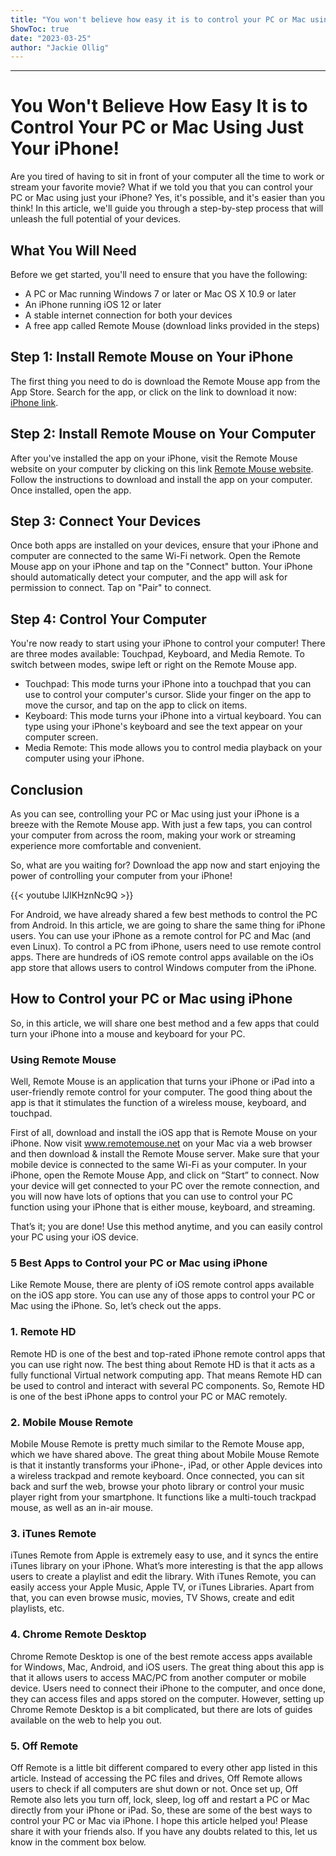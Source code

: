 ```yaml
---
title: "You won't believe how easy it is to control your PC or Mac using just your iPhone! Click now for a step-by-step guide!"
ShowToc: true 
date: "2023-03-25"
author: "Jackie Ollig"
---
```

*****
# You Won't Believe How Easy It is to Control Your PC or Mac Using Just Your iPhone!

Are you tired of having to sit in front of your computer all the time to work or stream your favorite movie? What if we told you that you can control your PC or Mac using just your iPhone? Yes, it's possible, and it's easier than you think! In this article, we'll guide you through a step-by-step process that will unleash the full potential of your devices.

## What You Will Need

Before we get started, you'll need to ensure that you have the following:

- A PC or Mac running Windows 7 or later or Mac OS X 10.9 or later
- An iPhone running iOS 12 or later
- A stable internet connection for both your devices
- A free app called Remote Mouse (download links provided in the steps)

## Step 1: Install Remote Mouse on Your iPhone

The first thing you need to do is download the Remote Mouse app from the App Store. Search for the app, or click on the link to download it now: [iPhone link](https://itunes.apple.com/us/app/remote-mouse/id385894596?mt=8).

## Step 2: Install Remote Mouse on Your Computer

After you've installed the app on your iPhone, visit the Remote Mouse website on your computer by clicking on this link [Remote Mouse website](https://www.remotemouse.net). Follow the instructions to download and install the app on your computer. Once installed, open the app.

## Step 3: Connect Your Devices

Once both apps are installed on your devices, ensure that your iPhone and computer are connected to the same Wi-Fi network. Open the Remote Mouse app on your iPhone and tap on the "Connect" button. Your iPhone should automatically detect your computer, and the app will ask for permission to connect. Tap on "Pair" to connect.

## Step 4: Control Your Computer

You're now ready to start using your iPhone to control your computer! There are three modes available: Touchpad, Keyboard, and Media Remote. To switch between modes, swipe left or right on the Remote Mouse app.

- Touchpad: This mode turns your iPhone into a touchpad that you can use to control your computer's cursor. Slide your finger on the app to move the cursor, and tap on the app to click on items.
- Keyboard: This mode turns your iPhone into a virtual keyboard. You can type using your iPhone's keyboard and see the text appear on your computer screen.
- Media Remote: This mode allows you to control media playback on your computer using your iPhone.

## Conclusion

As you can see, controlling your PC or Mac using just your iPhone is a breeze with the Remote Mouse app. With just a few taps, you can control your computer from across the room, making your work or streaming experience more comfortable and convenient.

So, what are you waiting for? Download the app now and start enjoying the power of controlling your computer from your iPhone!

{{< youtube lJlKHznNc9Q >}} 



For Android, we have already shared a few best methods to control the PC from Android. In this article, we are going to share the same thing for iPhone users. You can use your iPhone as a remote control for PC and Mac (and even Linux).
To control a PC from iPhone, users need to use remote control apps. There are hundreds of iOS remote control apps available on the iOs app store that allows users to control Windows computer from the iPhone.

 
## How to Control your PC or Mac using iPhone


So, in this article, we will share one best method and a few apps that could turn your iPhone into a mouse and keyboard for your PC.

 
### Using Remote Mouse


Well, Remote Mouse is an application that turns your iPhone or iPad into a user-friendly remote control for your computer. The good thing about the app is that it stimulates the function of a wireless mouse, keyboard, and touchpad.


 

First of all, download and install the iOS app that is Remote Mouse on your iPhone.
Now visit www.remotemouse.net on your Mac via a web browser and then download & install the Remote Mouse server.
Make sure that your mobile device is connected to the same Wi-Fi as your computer.
In your iPhone, open the Remote Mouse App, and click on “Start” to connect.
Now your device will get connected to your PC over the remote connection, and you will now have lots of options that you can use to control your PC function using your iPhone that is either mouse, keyboard, and streaming.



That’s it; you are done! Use this method anytime, and you can easily control your PC using your iOS device.

 
### 5 Best Apps to Control your PC or Mac using iPhone


Like Remote Mouse, there are plenty of iOS remote control apps available on the iOS app store. You can use any of those apps to control your PC or Mac using the iPhone. So, let’s check out the apps.

 
### 1. Remote HD



Remote HD is one of the best and top-rated iPhone remote control apps that you can use right now. The best thing about Remote HD is that it acts as a fully functional Virtual network computing app.
That means Remote HD can be used to control and interact with several PC components. So, Remote HD is one of the best iPhone apps to control your PC or MAC remotely.

 
### 2. Mobile Mouse Remote



Mobile Mouse Remote is pretty much similar to the Remote Mouse app, which we have shared above. The great thing about Mobile Mouse Remote is that it instantly transforms your iPhone-, iPad, or other Apple devices into a wireless trackpad and remote keyboard.
Once connected, you can sit back and surf the web, browse your photo library or control your music player right from your smartphone. It functions like a multi-touch trackpad mouse, as well as an in-air mouse.

 
### 3. iTunes Remote



iTunes Remote from Apple is extremely easy to use, and it syncs the entire iTunes library on your iPhone. What’s more interesting is that the app allows users to create a playlist and edit the library.
With iTunes Remote, you can easily access your Apple Music, Apple TV, or iTunes Libraries. Apart from that, you can even browse music, movies, TV Shows, create and edit playlists, etc.

 
### 4. Chrome Remote Desktop



Chrome Remote Desktop is one of the best remote access apps available for Windows, Mac, Android, and iOS users. The great thing about this app is that it allows users to access MAC/PC from another computer or mobile device.
Users need to connect their iPhone to the computer, and once done, they can access files and apps stored on the computer. However, setting up Chrome Remote Desktop is a bit complicated, but there are lots of guides available on the web to help you out.

 
### 5. Off Remote



Off Remote is a little bit different compared to every other app listed in this article. Instead of accessing the PC files and drives, Off Remote allows users to check if all computers are shut down or not.
Once set up, Off Remote also lets you turn off, lock, sleep, log off and restart a PC or Mac directly from your iPhone or iPad.
So, these are some of the best ways to control your PC or Mac via iPhone. I hope this article helped you! Please share it with your friends also. If you have any doubts related to this, let us know in the comment box below.




